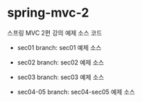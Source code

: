 # spring-mvc-2

스프링 MVC 2편 강의 예제 소스 코드

* sec01 branch: sec01 예제 소스

* sec02 branch: sec02 예제 소스

* sec03 branch: sec03 예제 소스

* sec04-05 branch: sec04-sec05 예제 소스
